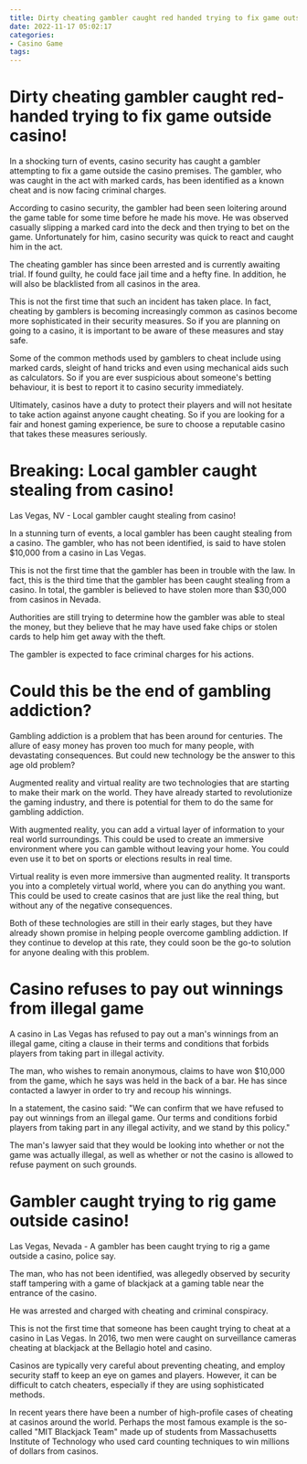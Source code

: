 ```yaml
---
title: Dirty cheating gambler caught red handed trying to fix game outside casino!
date: 2022-11-17 05:02:17
categories:
- Casino Game
tags:
---
```



#  Dirty cheating gambler caught red-handed trying to fix game outside casino!

In a shocking turn of events, casino security has caught a gambler attempting to fix a game outside the casino premises. The gambler, who was caught in the act with marked cards, has been identified as a known cheat and is now facing criminal charges.

According to casino security, the gambler had been seen loitering around the game table for some time before he made his move. He was observed casually slipping a marked card into the deck and then trying to bet on the game. Unfortunately for him, casino security was quick to react and caught him in the act.

The cheating gambler has since been arrested and is currently awaiting trial. If found guilty, he could face jail time and a hefty fine. In addition, he will also be blacklisted from all casinos in the area.

This is not the first time that such an incident has taken place. In fact, cheating by gamblers is becoming increasingly common as casinos become more sophisticated in their security measures. So if you are planning on going to a casino, it is important to be aware of these measures and stay safe.

Some of the common methods used by gamblers to cheat include using marked cards, sleight of hand tricks and even using mechanical aids such as calculators. So if you are ever suspicious about someone's betting behaviour, it is best to report it to casino security immediately.

Ultimately, casinos have a duty to protect their players and will not hesitate to take action against anyone caught cheating. So if you are looking for a fair and honest gaming experience, be sure to choose a reputable casino that takes these measures seriously.

#  Breaking: Local gambler caught stealing from casino!

Las Vegas, NV - Local gambler caught stealing from casino!

In a stunning turn of events, a local gambler has been caught stealing from a casino. The gambler, who has not been identified, is said to have stolen $10,000 from a casino in Las Vegas.

This is not the first time that the gambler has been in trouble with the law. In fact, this is the third time that the gambler has been caught stealing from a casino. In total, the gambler is believed to have stolen more than $30,000 from casinos in Nevada.

Authorities are still trying to determine how the gambler was able to steal the money, but they believe that he may have used fake chips or stolen cards to help him get away with the theft.

The gambler is expected to face criminal charges for his actions.

#  Could this be the end of gambling addiction?

Gambling addiction is a problem that has been around for centuries. The allure of easy money has proven too much for many people, with devastating consequences. But could new technology be the answer to this age old problem?

Augmented reality and virtual reality are two technologies that are starting to make their mark on the world. They have already started to revolutionize the gaming industry, and there is potential for them to do the same for gambling addiction.

With augmented reality, you can add a virtual layer of information to your real world surroundings. This could be used to create an immersive environment where you can gamble without leaving your home. You could even use it to bet on sports or elections results in real time.

Virtual reality is even more immersive than augmented reality. It transports you into a completely virtual world, where you can do anything you want. This could be used to create casinos that are just like the real thing, but without any of the negative consequences.

Both of these technologies are still in their early stages, but they have already shown promise in helping people overcome gambling addiction. If they continue to develop at this rate, they could soon be the go-to solution for anyone dealing with this problem.

#  Casino refuses to pay out winnings from illegal game

A casino in Las Vegas has refused to pay out a man's winnings from an illegal game, citing a clause in their terms and conditions that forbids players from taking part in illegal activity.

The man, who wishes to remain anonymous, claims to have won $10,000 from the game, which he says was held in the back of a bar. He has since contacted a lawyer in order to try and recoup his winnings.

In a statement, the casino said: "We can confirm that we have refused to pay out winnings from an illegal game. Our terms and conditions forbid players from taking part in any illegal activity, and we stand by this policy."

The man's lawyer said that they would be looking into whether or not the game was actually illegal, as well as whether or not the casino is allowed to refuse payment on such grounds.

#  Gambler caught trying to rig game outside casino!

Las Vegas, Nevada - A gambler has been caught trying to rig a game outside a casino, police say.

The man, who has not been identified, was allegedly observed by security staff tampering with a game of blackjack at a gaming table near the entrance of the casino.

He was arrested and charged with cheating and criminal conspiracy.

This is not the first time that someone has been caught trying to cheat at a casino in Las Vegas. In 2016, two men were caught on surveillance cameras cheating at blackjack at the Bellagio hotel and casino.

Casinos are typically very careful about preventing cheating, and employ security staff to keep an eye on games and players. However, it can be difficult to catch cheaters, especially if they are using sophisticated methods.

In recent years there have been a number of high-profile cases of cheating at casinos around the world. Perhaps the most famous example is the so-called "MIT Blackjack Team" made up of students from Massachusetts Institute of Technology who used card counting techniques to win millions of dollars from casinos.